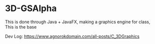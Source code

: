 # 3D-GSAlpha
This is done through Java + JavaFX, making a graphics engine for class, This is the base

Dev Log: https://www.agnorokdomain.com/all-posts/C_3DGraphics
